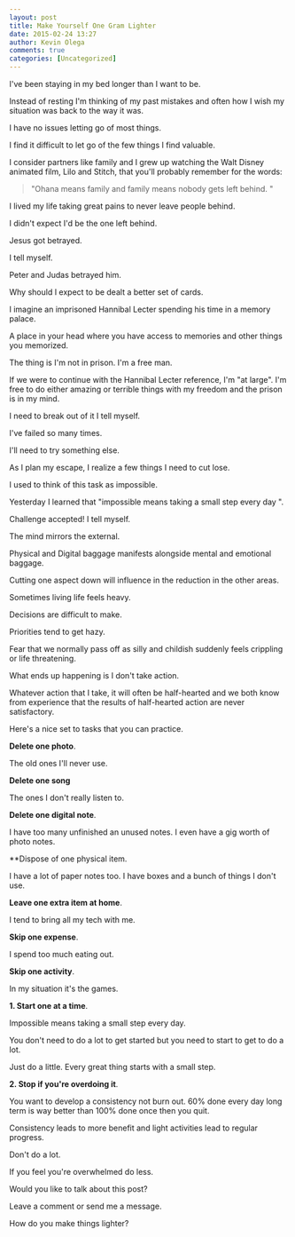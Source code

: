 ```yaml
---
layout: post
title: Make Yourself One Gram Lighter
date: 2015-02-24 13:27
author: Kevin Olega
comments: true
categories: [Uncategorized]
---
```

I've been staying in my bed longer than I want to be. 

Instead of resting I'm thinking of my past mistakes and often how I wish my situation was back to the way it was.

I have no issues letting go of most things. 

I find it difficult to let go of the few things I find valuable. 

I consider partners like family and I grew up watching the Walt Disney animated film, Lilo and Stitch, that you'll probably remember for the words:

>"Ohana means family and family means nobody gets left behind. "


I lived my life taking great pains to never leave people behind. 

I didn't expect I'd be the one left behind.

Jesus got betrayed. 

I tell myself. 

Peter and Judas betrayed him. 

Why should I expect to be dealt a better set of cards.

I imagine an imprisoned Hannibal Lecter spending  his time in a memory palace. 

A place in your head where you have access to memories and other things you memorized. 

The thing is I'm not in prison. I'm a free man. 

If we were to continue with the Hannibal Lecter reference, I'm "at large". I'm free to do either amazing or terrible things with my freedom and the prison is in my mind. 

I need to break out of it I tell myself. 

I've failed so many times. 

I'll need to try something else.

As I plan my escape, I realize a few things I need to cut lose. 

I used to think of this task as impossible. 

Yesterday I learned that "impossible means taking a small step every day ".

Challenge accepted! I tell myself.

The mind mirrors the external. 

Physical and Digital baggage manifests alongside mental and emotional baggage. 

Cutting one aspect down will influence in the reduction in the other areas.

Sometimes living life feels heavy. 

Decisions are difficult to make. 

Priorities tend to get hazy. 

Fear that we normally pass off as silly and childish suddenly feels crippling or life threatening.

What ends up happening is I don't take action. 

Whatever action that I take, it will often be half-hearted and we both know from experience that the results of half-hearted action are never satisfactory.

Here's a nice set to tasks that you can practice. 

**Delete one photo**. 

The old ones I'll never use. 

**Delete one song**

The ones I don't really listen to. 

**Delete one digital note**. 

I have too many unfinished an unused notes. I even have a gig worth of photo notes. 

**Dispose of one physical item. 

I have a lot of paper notes too. I have boxes and a bunch of things I don't use.

**Leave one extra item at home**. 

I tend to bring all my tech with me. 

**Skip one expense**. 

I spend too much eating out. 

**Skip one activity**. 

In my situation it's the games.


**1. Start one at a time**. 

Impossible means taking a small step every day. 

You don't need to do a lot to get started but you need to start to get to do a lot. 

Just do a little. Every great thing starts with a small step.

**2. Stop if you're overdoing it**. 

You want to develop a consistency not burn out. 60% done every day long term is way better than 100% done once then you quit. 

Consistency leads to more benefit and light activities lead to regular progress. 

Don't do a lot. 

If you feel you're overwhelmed do less.

Would you like to talk about this post? 

Leave a comment or send me a message.

How do you make things lighter?
